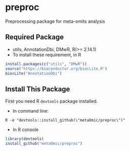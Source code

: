 # preproc
Preprocessing package for meta-omits analysis

## Required Package
* utils, AnnotationDbi, DMwR, R(>= 2.14.1)
* To install these requirement, in R
```R
install.packages(c("utils", "DMwR"))
source("https://bioconductor.org/biocLite.R")
biocLite("AnnotationDbi")
```

## Install This Package
First you need R `devtools` package installed.
* In command line:
```
R -e "devtools::install_github(\"metaOmic/preproc\")"
```
* In R console
```R
library(devtools)
install_github("metaOmic/preproc")
```
